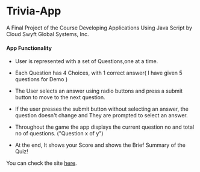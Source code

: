 # Trivia-App
A Final Project of the Course Developing Applications Using Java Script by Cloud Swyft Global Systems, Inc.

#### App Functionality

- User is represented with a set of Questions,one at a time.

- Each Question has 4 Choices, with 1 correct answer( I have given 5 questions for Demo )

- The User selects an answer using radio buttons and press a submit button to move to the next question.

- If the user presses the submit button without selecting an answer, the question doesn't change and They are prompted to select an answer.

- Throughout the game the app displays the current question no and total no of questions. ("Question x of y")

- At the end, It shows your Score and shows the Brief Summary of the Quiz!

You can check the site [here](https://exploreruby.github.io/TriviaApp/).
